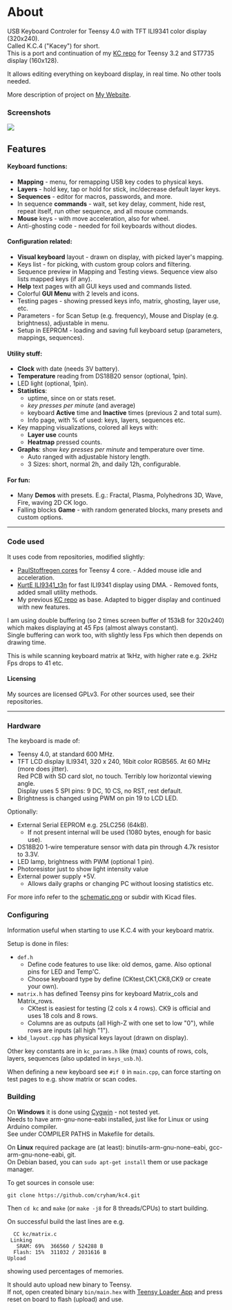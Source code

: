 About
=====

USB Keyboard Controler for Teensy 4.0 with TFT ILI9341 color display (320x240).  
Called K.C.4 ("Kacey") for short.  
This is a port and continuation of my [KC repo](https://github.com/cryham/kc) for Teensy 3.2 and ST7735 display (160x128).

It allows editing everything on keyboard display, in real time. No other tools needed.

More description of project on [My Website](https://cryham.tuxfamily.org/portfolio/2020-k-c-4-controller/).

### Screenshots

![](https://raw.githubusercontent.com/cryham/kc4/master/screens.jpg)

## Features

#### Keyboard functions:
* **Mapping** - menu, for remapping USB key codes to physical keys.
* **Layers** - hold key, tap or hold for stick, inc/decrease default layer keys.
* **Sequences** - editor for macros, passwords, and more.
* In sequence **commands** - wait, set key delay, comment, hide rest, repeat itself, run other sequence, and all mouse commands.
* **Mouse** keys - with move acceleration, also for wheel.
* Anti-ghosting code - needed for foil keyboards without diodes.

#### Configuration related:
* **Visual keyboard** layout - drawn on display, with picked layer's mapping.
* Keys list - for picking, with custom group colors and filtering.
* Sequence preview in Mapping and Testing views. Sequence view also lists mapped keys (if any).
* **Help** text pages with all GUI keys used and commands listed.
* Colorful **GUI Menu** with 2 levels and icons.
* Testing pages - showing pressed keys info, matrix, ghosting, layer use, etc.
* Parameters - for Scan Setup (e.g. frequency), Mouse and Display (e.g. brightness), adjustable in menu.
* Setup in EEPROM - loading and saving full keyboard setup (parameters, mappings, sequences).

#### Utility stuff:
* **Clock** with date (needs 3V battery).
* **Temperature** reading from DS18B20 sensor (optional, 1pin).
* LED light (optional, 1pin).
* **Statistics**:
  * uptime, since on or stats reset.
  * *key presses per minute* (and average)
  * keyboard **Active** time and **Inactive** times (previous 2 and total sum).
  * Info page, with % of used: keys, layers, sequences etc.
* Key mapping visualizations, colored all keys with:
  * **Layer use** counts
  * **Heatmap** pressed counts.
* **Graphs**: show *key presses per minute* and temperature over time.
  * Auto ranged with adjustable history length.
  * 3 Sizes: short, normal 2h, and daily 12h, configurable.

#### For fun:
* Many **Demos** with presets. E.g.: Fractal, Plasma, Polyhedrons 3D, Wave, Fire, waving 2D CK logo.
* Falling blocks **Game** - with random generated blocks, many presets and custom options.

---

### Code used

It uses code from repositories, modified slightly:
* [PaulStoffregen cores](https://github.com/PaulStoffregen/cores/tree/master/teensy4) for Teensy 4 core. - Added mouse idle and acceleration.
* [KurtE ILI9341_t3n](https://github.com/KurtE/ILI9341_t3n) for fast ILI9341 display using DMA. - Removed fonts, added small utility methods.
* My previous [KC repo](https://github.com/cryham/kc) as base. Adapted to bigger display and continued with new features.

I am using double buffering (so 2 times screen buffer of 153kB for 320x240) which makes displaying at 45 Fps (almost always constant).  
Single buffering can work too, with slightly less Fps which then depends on drawing time.

This is while scanning keyboard matrix at 1kHz, with higher rate e.g. 2kHz Fps drops to 41 etc.

#### Licensing

My sources are licensed GPLv3. For other sources used, see their repositories.

---

### Hardware

The keyboard is made of:
* Teensy 4.0, at standard 600 MHz.
* TFT LCD display ILI9341, 320 x 240, 16bit color RGB565. At 60 MHz (more does jitter).  
Red PCB with SD card slot, no touch. Terribly low horizontal viewing angle.  
Display uses 5 SPI pins: 9 DC, 10 CS, no RST, rest default.
* Brightness is changed using PWM on pin 19 to LCD LED.

Optionally:
* External Serial EEPROM e.g. 25LC256 (64kB).
  * If not present internal will be used (1080 bytes, enough for basic use).
* DS18B20 1-wire temperature sensor with data pin through 4.7k resistor to 3.3V.
* LED lamp, brightness with PWM (optional 1 pin).
* Photoresistor just to show light intensity value
* External power supply +5V.
  * Allows daily graphs or changing PC without loosing statistics etc.

For more info refer to the [schematic.png](https://raw.githubusercontent.com/cryham/kc4/master/schematic.png) or subdir with Kicad files.


### Configuring

Information useful when starting to use K.C.4 with your keyboard matrix.

Setup is done in files:
* `def.h`
  * Define code features to use like: old demos, game. Also optional pins for LED and Temp'C.
  * Choose keyboard type by define (CKtest,CK1,CK8,CK9 or create your own).
* `matrix.h` has defined Teensy pins for keyboard Matrix_cols and Matrix_rows.
  * CKtest is easiest for testing (2 cols x 4 rows). CK9 is official and uses 18 cols and 8 rows.
  * Columns are as outputs (all High-Z with one set to low "0"), while rows are inputs (all high "1").
* `kbd_layout.cpp` has physical keys layout (drawn on display).

Other key constants are in `kc_params.h` like (max) counts of rows, cols, layers, sequences (also updated in `keys_usb.h`).

When defining a new keyboard see `#if 0` in `main.cpp`, can force starting on test pages to e.g. show matrix or scan codes.


### Building

On **Windows** it is done using [Cygwin](https://www.cygwin.com/) - not tested yet.  
Needs to have arm-gnu-none-eabi installed, just like for Linux or using Arduino compiler.  
See under COMPILER PATHS in Makefile for details.

On **Linux** required package are (at least): binutils-arm-gnu-none-eabi, gcc-arm-gnu-none-eabi, git.  
On Debian based, you can `sudo apt-get install` them or use package manager.


To get sources in console use:
```
git clone https://github.com/cryham/kc4.git
```
Then `cd kc` and `make` (or `make -j8` for 8 threads/CPUs) to start building.

On successful build the last lines are e.g.
```
  CC kc/matrix.c
 Linking 
   SRAM: 69%  366560 / 524288 B
  Flash: 15%  311032 / 2031616 B
Upload
```
showing used percentages of memories.

It should auto upload new binary to Teensy.  
If not, open created binary `bin/main.hex` with [Teensy Loader App](https://www.pjrc.com/teensy/loader.html) and press reset on board to flash (upload) and use.
